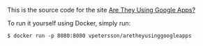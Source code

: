 This is the source code for the site [Are They Using Google Apps?](http://aretheyusinggoogleapps.lab.vpetersson.com/)

To run it yourself using Docker, simply run:

    $ docker run -p 8080:8080 vpetersson/aretheyusinggoogleapps
